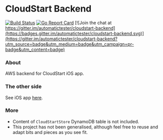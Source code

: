 # CloudStart Backend

[![Build Status](https://travis-ci.com/automatictester/cloudstart-backend.svg?branch=master)](https://travis-ci.com/automatictester/cloudstart-backend)
[![Go Report Card](https://goreportcard.com/badge/github.com/automatictester/cloudstart-backend)](https://goreportcard.com/report/github.com/automatictester/cloudstart-backend)
[![Join the chat at https://gitter.im/automatictester/cloudstart-backend](https://badges.gitter.im/automatictester/cloudstart-backend.svg)](https://gitter.im/automatictester/cloudstart-backend?utm_source=badge&utm_medium=badge&utm_campaign=pr-badge&utm_content=badge)

### About
AWS backend for CloudStart iOS app.

### The other side
See iOS app [here](https://github.com/automatictester/cloudstart).

### More
- Content of `CloudStartStore` DynamoDB table is not included.
- This project has not been generalised, although feel free to reuse and adapt bits and pieces as you see fit.
